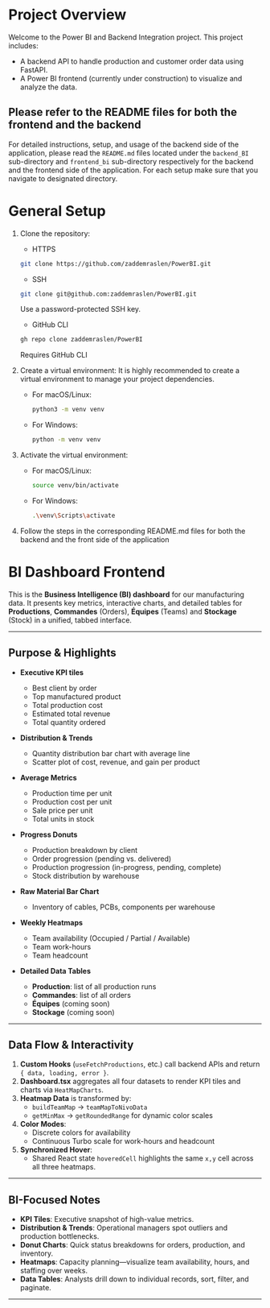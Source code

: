 # Project Overview

Welcome to the Power BI and Backend Integration project. This project includes:

- A backend API to handle production and customer order data using FastAPI.
- A Power BI frontend (currently under construction) to visualize and analyze the data.


## Please refer to the README files for both the frontend and the backend

For detailed instructions, setup, and usage of the backend side of the application, please read the `README.md` files located under the `backend_BI` sub-directory and `frontend_bi` sub-directory respectively for the backend and the frontend side of the application. For each setup make sure that you navigate to designated directory.

# General Setup

1. Clone the repository:
    - HTTPS
    ```bash
    git clone https://github.com/zaddemraslen/PowerBI.git
    ```

    - SSH
    ```bash
    git clone git@github.com:zaddemraslen/PowerBI.git
    ```
    Use a password-protected SSH key.

    - GitHub CLI 
    ```bash
    gh repo clone zaddemraslen/PowerBI
    ```
    Requires GitHub CLI
2. Create a virtual environment:
    It is highly recommended to create a virtual environment to manage your project dependencies.

    - For macOS/Linux:
      ```bash
      python3 -m venv venv
      ```
    - For Windows:
      ```bash
      python -m venv venv
      ```

3. Activate the virtual environment:
    - For macOS/Linux:
      ```bash
      source venv/bin/activate
      ```
    - For Windows:
      ```bash
      .\venv\Scripts\activate
      ```
4. Follow the steps in the corresponding README.md files for both the backend and the front side of the application

# BI Dashboard Frontend

This is the **Business Intelligence (BI) dashboard** for our manufacturing data. It presents key metrics, interactive charts, and detailed tables for **Productions**, **Commandes** (Orders), **Équipes** (Teams) and **Stockage** (Stock) in a unified, tabbed interface.

---

## Purpose & Highlights

- **Executive KPI tiles**  
  - Best client by order  
  - Top manufactured product  
  - Total production cost  
  - Estimated total revenue  
  - Total quantity ordered  

- **Distribution & Trends**  
  - Quantity distribution bar chart with average line  
  - Scatter plot of cost, revenue, and gain per product  

- **Average Metrics**  
  - Production time per unit  
  - Production cost per unit  
  - Sale price per unit  
  - Total units in stock  

- **Progress Donuts**  
  - Production breakdown by client  
  - Order progression (pending vs. delivered)  
  - Production progression (in-progress, pending, complete)  
  - Stock distribution by warehouse  

- **Raw Material Bar Chart**  
  - Inventory of cables, PCBs, components per warehouse  

- **Weekly Heatmaps**  
  - Team availability (Occupied / Partial / Available)  
  - Team work-hours  
  - Team headcount  

- **Detailed Data Tables**  
  - **Production**: list of all production runs  
  - **Commandes**: list of all orders  
  - **Équipes** (coming soon)  
  - **Stockage** (coming soon)  

---

## Data Flow & Interactivity

1. **Custom Hooks** (`useFetchProductions`, etc.) call backend APIs and return `{ data, loading, error }`.
2. **Dashboard.tsx** aggregates all four datasets to render KPI tiles and charts via `HeatMapCharts`.
3. **Heatmap Data** is transformed by:
   - `buildTeamMap` → `teamMapToNivoData`  
   - `getMinMax` → `getRoundedRange` for dynamic color scales  
4. **Color Modes**:
   - Discrete colors for availability  
   - Continuous Turbo scale for work-hours and headcount  
5. **Synchronized Hover**:
   - Shared React state `hoveredCell` highlights the same `x,y` cell across all three heatmaps.

---

## BI-Focused Notes

- **KPI Tiles**: Executive snapshot of high-value metrics.  
- **Distribution & Trends**: Operational managers spot outliers and production bottlenecks.  
- **Donut Charts**: Quick status breakdowns for orders, production, and inventory.  
- **Heatmaps**: Capacity planning—visualize team availability, hours, and staffing over weeks.  
- **Data Tables**: Analysts drill down to individual records, sort, filter, and paginate.

---
